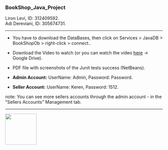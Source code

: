 ### BookShop_Java_Project
Liron Levi, ID: 312409592.\
Adi Dereviani, ID: 305674731.

------------------

- You have to download the DataBases, then click on Services > JavaDB > BookShopOb > right-click > connect..
- Download the Video to watch (or you can watch the video [here](https://drive.google.com/file/d/18ZC9D8GZT7KPglAEfN79e2KkceKm-qsQ/view?usp=sharing) -> Google Drive).
- PDF file with screenshots of the Junit tests success (NetBeans).

- **Admin Account:** 
UserName: Admin,
Password: Password.

- **Seller Account:**
UserName: Keren,
Password: 1512.

note: You can see more sellers accounts through the admin account - in the "Sellers Accounts" Management tab.

------------------

<img src = "https://icon-library.com/images/java-icon-image/java-icon-image-10.jpg" width="100" height="100">


